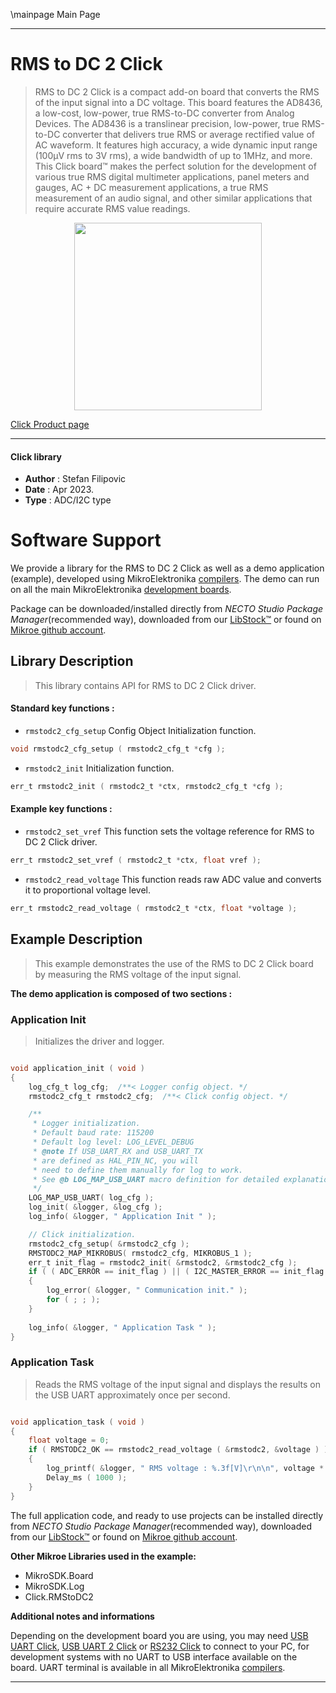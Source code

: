 \mainpage Main Page

---
# RMS to DC 2 Click

> RMS to DC 2 Click is a compact add-on board that converts the RMS of the input signal into a DC voltage. This board features the AD8436, a low-cost, low-power, true RMS-to-DC converter from Analog Devices. The AD8436 is a translinear precision, low-power, true RMS-to-DC converter that delivers true RMS or average rectified value of AC waveform. It features high accuracy, a wide dynamic input range (100μV rms to 3V rms), a wide bandwidth of up to 1MHz, and more. This Click board™ makes the perfect solution for the development of various true RMS digital multimeter applications, panel meters and gauges, AC + DC measurement applications, a true RMS measurement of an audio signal, and other similar applications that require accurate RMS value readings.

<p align="center">
  <img src="https://download.mikroe.com/images/click_for_ide/rmstodc2_click.png" height=300px>
</p>

[Click Product page](https://www.mikroe.com/rms-to-dc-2-click)

---


#### Click library

- **Author**        : Stefan Filipovic
- **Date**          : Apr 2023.
- **Type**          : ADC/I2C type


# Software Support

We provide a library for the RMS to DC 2 Click
as well as a demo application (example), developed using MikroElektronika
[compilers](https://www.mikroe.com/necto-studio).
The demo can run on all the main MikroElektronika [development boards](https://www.mikroe.com/development-boards).

Package can be downloaded/installed directly from *NECTO Studio Package Manager*(recommended way), downloaded from our [LibStock&trade;](https://libstock.mikroe.com) or found on [Mikroe github account](https://github.com/MikroElektronika/mikrosdk_click_v2/tree/master/clicks).

## Library Description

> This library contains API for RMS to DC 2 Click driver.

#### Standard key functions :

- `rmstodc2_cfg_setup` Config Object Initialization function.
```c
void rmstodc2_cfg_setup ( rmstodc2_cfg_t *cfg );
```

- `rmstodc2_init` Initialization function.
```c
err_t rmstodc2_init ( rmstodc2_t *ctx, rmstodc2_cfg_t *cfg );
```

#### Example key functions :

- `rmstodc2_set_vref` This function sets the voltage reference for RMS to DC 2 Click driver.
```c
err_t rmstodc2_set_vref ( rmstodc2_t *ctx, float vref );
```

- `rmstodc2_read_voltage` This function reads raw ADC value and converts it to proportional voltage level.
```c
err_t rmstodc2_read_voltage ( rmstodc2_t *ctx, float *voltage );
```

## Example Description

> This example demonstrates the use of the RMS to DC 2 Click board by measuring the RMS voltage of the input signal.

**The demo application is composed of two sections :**

### Application Init

> Initializes the driver and logger.

```c

void application_init ( void )
{
    log_cfg_t log_cfg;  /**< Logger config object. */
    rmstodc2_cfg_t rmstodc2_cfg;  /**< Click config object. */

    /** 
     * Logger initialization.
     * Default baud rate: 115200
     * Default log level: LOG_LEVEL_DEBUG
     * @note If USB_UART_RX and USB_UART_TX 
     * are defined as HAL_PIN_NC, you will 
     * need to define them manually for log to work. 
     * See @b LOG_MAP_USB_UART macro definition for detailed explanation.
     */
    LOG_MAP_USB_UART( log_cfg );
    log_init( &logger, &log_cfg );
    log_info( &logger, " Application Init " );

    // Click initialization.
    rmstodc2_cfg_setup( &rmstodc2_cfg );
    RMSTODC2_MAP_MIKROBUS( rmstodc2_cfg, MIKROBUS_1 );
    err_t init_flag = rmstodc2_init( &rmstodc2, &rmstodc2_cfg );
    if ( ( ADC_ERROR == init_flag ) || ( I2C_MASTER_ERROR == init_flag ) )
    {
        log_error( &logger, " Communication init." );
        for ( ; ; );
    }
    
    log_info( &logger, " Application Task " );
}

```

### Application Task

> Reads the RMS voltage of the input signal and displays the results on the USB UART approximately once per second.

```c

void application_task ( void )
{
    float voltage = 0;
    if ( RMSTODC2_OK == rmstodc2_read_voltage ( &rmstodc2, &voltage ) ) 
    {
        log_printf( &logger, " RMS voltage : %.3f[V]\r\n\n", voltage * RMSTODC2_RMS_VOLTAGE_COEF );
        Delay_ms ( 1000 );
    }
}

```

The full application code, and ready to use projects can be installed directly from *NECTO Studio Package Manager*(recommended way), downloaded from our [LibStock&trade;](https://libstock.mikroe.com) or found on [Mikroe github account](https://github.com/MikroElektronika/mikrosdk_click_v2/tree/master/clicks).

**Other Mikroe Libraries used in the example:**

- MikroSDK.Board
- MikroSDK.Log
- Click.RMStoDC2

**Additional notes and informations**

Depending on the development board you are using, you may need
[USB UART Click](https://www.mikroe.com/usb-uart-click),
[USB UART 2 Click](https://www.mikroe.com/usb-uart-2-click) or
[RS232 Click](https://www.mikroe.com/rs232-click) to connect to your PC, for
development systems with no UART to USB interface available on the board. UART
terminal is available in all MikroElektronika
[compilers](https://shop.mikroe.com/compilers).

---
